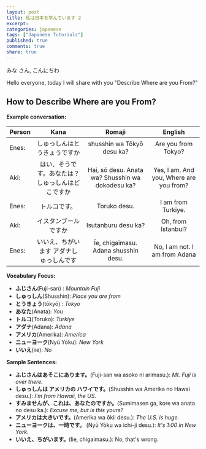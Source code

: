 ```yaml
---
layout: post
title: 私は日本を学んでいます 2
excerpt:
categories: japanese
tags: ["Japanese Tutorials"]
published: true
comments: true
share: true
---
```


みな さん, こんにちわ

Hello everyone, today I will share with you  "Describe Where are you From?"


## How to Describe Where are you From?

__Example conversation:__

Person | Kana | Romaji | English
:-- | :--: | :--: | :--:
Enes: | しゅっしんはとうきょうですか | shusshin wa Tōkyō desu ka? | Are you from Tokyo?
Aki: | はい、そうです。あなたは？しゅっしんはどこですか | Hai, sō desu. Anata wa? Shusshin wa dokodesu ka?  | Yes, I am. And you, Where are you from?
Enes: | トルコです。  | Toruko desu. | I am from Turkiye.
Aki: | イスタンブール ですか  | Isutanburu desu ka? | Oh, from Istanbul?
Enes: | いいえ、ちがいます アダナしゅっしんです | Īe, chigaimasu. Adana shusshin desu. | No, I am not. I am from Adana

__Vocabulary Focus:__

- __ふじさん__(Fuji-san) : _Mountain Fuji_
- __しゅっしん__(Shusshin): _Place you are from_
- __とうきょう__(tōkyō) : _Tokyo_
- __あなた__(Anata): _You_
- __トルコ__(Toruko): _Turkiye_
- __アダナ__(Adana): _Adana_
- __アメリカ__(Amerika): _America_
- __ニューヨーク__(Nyū Yōku): _New York_
- __いいえ__(iie): _No_

__Sample Sentences:__

- __ふじさんはあそこにあります。__(Fuji-san wa asoko ni arimasu.): _Mt. Fuji is over there._
- __しゅっしんは アメリカの ハワイです。__(Shusshin wa Amerika no Hawai desu.): _I'm from Hawaii, the US._
- __すみませんが、これは、あなたのですか。__(Sumimasen ga, kore wa anata no desu ka.): _Excuse me, but is this yours?_
- __アメリカは大きいです。__(Amerika wa ōkii desu.): _The U.S. is huge._
- __ニューヨークは、一時です。__ (Nyū Yōku wa ichi-ji desu.): _It's 1:00 in New York._
- __いいえ、ちがいます。__(Iie, chigaimasu.): No, that's wrong.
